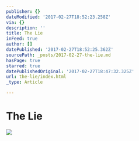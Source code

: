 ```yaml
---
publisher: {}
dateModified: '2017-02-27T18:52:23.258Z'
via: {}
description: ''
title: The Lie
inFeed: true
author: []
datePublished: '2017-02-27T18:52:25.362Z'
sourcePath: _posts/2017-02-27-the-lie.md
hasPage: true
starred: true
datePublishedOriginal: '2017-02-27T18:47:32.325Z'
url: the-lie/index.html
_type: Article

---
```

# The Lie
![](https://the-grid-user-content.s3-us-west-2.amazonaws.com/8696f23d-b634-4adb-84c5-cc77698cf3b3.jpg)